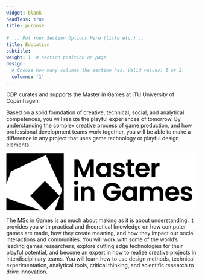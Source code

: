 ```yaml
---
widget: blank
headless: true
title: purpose

# ... Put Your Section Options Here (title etc.) ...
title: Education
subtitle: 
weight: 1  # section position on page
design:
  # Choose how many columns the section has. Valid values: 1 or 2.
  columns: '1'
---
```

CDP curates and supports the Master in Games at ITU University of Copenhagen:

Based on a solid foundation of creative, technical, social, and analytical competences, you will realize the playful experiences of tomorrow. By understanding the complex creative process of game production, and how professional development teams work together, you will be able to make a difference in any project that uses game technology or playful design elements.

![Master logo](MG_signature@pt2.png "")
 
The MSc in Games is as much about making as it is about understanding. It provides you with practical and theoretical knowledge on how computer games are made, how they create meaning, and how they impact our social interactions and communities. You will work with some of the world’s leading games researchers, explore cutting edge technologies for their playful potential, and become an expert in how to realize creative projects in interdisciplinary teams. You will learn how to use design methods, technical experimentation, analytical tools, critical thinking, and scientific research to drive innovation.

